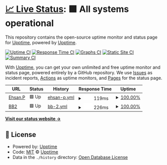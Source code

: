 # [📈 Live Status](https://upptime.github.io/upptime): <!--live status--> **🟩 All systems operational**

This repository contains the open-source uptime monitor and status page for [Upptime](https://upptime.js.org), powered by [Upptime](https://github.com/upptime/upptime).

[![Uptime CI](https://github.com/upptime/upptime/workflows/Uptime%20CI/badge.svg)](https://github.com/upptime/upptime/actions?query=workflow%3A%22Uptime+CI%22)
[![Response Time CI](https://github.com/upptime/upptime/workflows/Response%20Time%20CI/badge.svg)](https://github.com/upptime/upptime/actions?query=workflow%3A%22Response+Time+CI%22)
[![Graphs CI](https://github.com/upptime/upptime/workflows/Graphs%20CI/badge.svg)](https://github.com/upptime/upptime/actions?query=workflow%3A%22Graphs+CI%22)
[![Static Site CI](https://github.com/upptime/upptime/workflows/Static%20Site%20CI/badge.svg)](https://github.com/upptime/upptime/actions?query=workflow%3A%22Static+Site+CI%22)
[![Summary CI](https://github.com/upptime/upptime/workflows/Summary%20CI/badge.svg)](https://github.com/upptime/upptime/actions?query=workflow%3A%22Summary+CI%22)

With [Upptime](https://upptime.js.org), you can get your own unlimited and free uptime monitor and status page, powered entirely by a GitHub repository. We use [Issues](https://github.com/upptime/upptime/issues) as incident reports, [Actions](https://github.com/upptime/upptime/actions) as uptime monitors, and [Pages](https://upptime.github.io/upptime) for the status page.

<!--start: status pages-->
<!-- This summary is generated by Upptime (https://github.com/upptime/upptime) -->
<!-- Do not edit this manually, your changes will be overwritten -->
<!-- prettier-ignore -->
| URL | Status | History | Response Time | Uptime |
| --- | ------ | ------- | ------------- | ------ |
| <img alt="" src="https://icons.duckduckgo.com/ip3/ehsan-pourhadi.com.ico" height="13"> [Ehsan.P](https://ehsan-pourhadi.com/) | 🟩 Up | [ehsan-p.yml](https://github.com/ehsanpo/monitoring/commits/HEAD/history/ehsan-p.yml) | <details><summary><img alt="Response time graph" src="./graphs/ehsan-p/response-time-week.png" height="20"> 119ms</summary><br><a href="https://upptime.github.io/upptime/history/ehsan-p"><img alt="Response time 138" src="https://img.shields.io/endpoint?url=https%3A%2F%2Fraw.githubusercontent.com%2Fehsanpo%2Fmonitoring%2FHEAD%2Fapi%2Fehsan-p%2Fresponse-time.json"></a><br><a href="https://upptime.github.io/upptime/history/ehsan-p"><img alt="24-hour response time 156" src="https://img.shields.io/endpoint?url=https%3A%2F%2Fraw.githubusercontent.com%2Fehsanpo%2Fmonitoring%2FHEAD%2Fapi%2Fehsan-p%2Fresponse-time-day.json"></a><br><a href="https://upptime.github.io/upptime/history/ehsan-p"><img alt="7-day response time 119" src="https://img.shields.io/endpoint?url=https%3A%2F%2Fraw.githubusercontent.com%2Fehsanpo%2Fmonitoring%2FHEAD%2Fapi%2Fehsan-p%2Fresponse-time-week.json"></a><br><a href="https://upptime.github.io/upptime/history/ehsan-p"><img alt="30-day response time 130" src="https://img.shields.io/endpoint?url=https%3A%2F%2Fraw.githubusercontent.com%2Fehsanpo%2Fmonitoring%2FHEAD%2Fapi%2Fehsan-p%2Fresponse-time-month.json"></a><br><a href="https://upptime.github.io/upptime/history/ehsan-p"><img alt="1-year response time 136" src="https://img.shields.io/endpoint?url=https%3A%2F%2Fraw.githubusercontent.com%2Fehsanpo%2Fmonitoring%2FHEAD%2Fapi%2Fehsan-p%2Fresponse-time-year.json"></a></details> | <details><summary><a href="https://upptime.github.io/upptime/history/ehsan-p">100.00%</a></summary><a href="https://upptime.github.io/upptime/history/ehsan-p"><img alt="All-time uptime 99.99%" src="https://img.shields.io/endpoint?url=https%3A%2F%2Fraw.githubusercontent.com%2Fehsanpo%2Fmonitoring%2FHEAD%2Fapi%2Fehsan-p%2Fuptime.json"></a><br><a href="https://upptime.github.io/upptime/history/ehsan-p"><img alt="24-hour uptime 100.00%" src="https://img.shields.io/endpoint?url=https%3A%2F%2Fraw.githubusercontent.com%2Fehsanpo%2Fmonitoring%2FHEAD%2Fapi%2Fehsan-p%2Fuptime-day.json"></a><br><a href="https://upptime.github.io/upptime/history/ehsan-p"><img alt="7-day uptime 100.00%" src="https://img.shields.io/endpoint?url=https%3A%2F%2Fraw.githubusercontent.com%2Fehsanpo%2Fmonitoring%2FHEAD%2Fapi%2Fehsan-p%2Fuptime-week.json"></a><br><a href="https://upptime.github.io/upptime/history/ehsan-p"><img alt="30-day uptime 100.00%" src="https://img.shields.io/endpoint?url=https%3A%2F%2Fraw.githubusercontent.com%2Fehsanpo%2Fmonitoring%2FHEAD%2Fapi%2Fehsan-p%2Fuptime-month.json"></a><br><a href="https://upptime.github.io/upptime/history/ehsan-p"><img alt="1-year uptime 100.00%" src="https://img.shields.io/endpoint?url=https%3A%2F%2Fraw.githubusercontent.com%2Fehsanpo%2Fmonitoring%2FHEAD%2Fapi%2Fehsan-p%2Fuptime-year.json"></a></details>
| <img alt="" src="https://icons.duckduckgo.com/ip3/null.ico" height="13"> [BB2](bredband2.com) | 🟩 Up | [bb-2.yml](https://github.com/ehsanpo/monitoring/commits/HEAD/history/bb-2.yml) | <details><summary><img alt="Response time graph" src="./graphs/bb-2/response-time-week.png" height="20"> 226ms</summary><br><a href="https://upptime.github.io/upptime/history/bb-2"><img alt="Response time 236" src="https://img.shields.io/endpoint?url=https%3A%2F%2Fraw.githubusercontent.com%2Fehsanpo%2Fmonitoring%2FHEAD%2Fapi%2Fbb-2%2Fresponse-time.json"></a><br><a href="https://upptime.github.io/upptime/history/bb-2"><img alt="24-hour response time 140" src="https://img.shields.io/endpoint?url=https%3A%2F%2Fraw.githubusercontent.com%2Fehsanpo%2Fmonitoring%2FHEAD%2Fapi%2Fbb-2%2Fresponse-time-day.json"></a><br><a href="https://upptime.github.io/upptime/history/bb-2"><img alt="7-day response time 226" src="https://img.shields.io/endpoint?url=https%3A%2F%2Fraw.githubusercontent.com%2Fehsanpo%2Fmonitoring%2FHEAD%2Fapi%2Fbb-2%2Fresponse-time-week.json"></a><br><a href="https://upptime.github.io/upptime/history/bb-2"><img alt="30-day response time 237" src="https://img.shields.io/endpoint?url=https%3A%2F%2Fraw.githubusercontent.com%2Fehsanpo%2Fmonitoring%2FHEAD%2Fapi%2Fbb-2%2Fresponse-time-month.json"></a><br><a href="https://upptime.github.io/upptime/history/bb-2"><img alt="1-year response time 229" src="https://img.shields.io/endpoint?url=https%3A%2F%2Fraw.githubusercontent.com%2Fehsanpo%2Fmonitoring%2FHEAD%2Fapi%2Fbb-2%2Fresponse-time-year.json"></a></details> | <details><summary><a href="https://upptime.github.io/upptime/history/bb-2">100.00%</a></summary><a href="https://upptime.github.io/upptime/history/bb-2"><img alt="All-time uptime 99.99%" src="https://img.shields.io/endpoint?url=https%3A%2F%2Fraw.githubusercontent.com%2Fehsanpo%2Fmonitoring%2FHEAD%2Fapi%2Fbb-2%2Fuptime.json"></a><br><a href="https://upptime.github.io/upptime/history/bb-2"><img alt="24-hour uptime 100.00%" src="https://img.shields.io/endpoint?url=https%3A%2F%2Fraw.githubusercontent.com%2Fehsanpo%2Fmonitoring%2FHEAD%2Fapi%2Fbb-2%2Fuptime-day.json"></a><br><a href="https://upptime.github.io/upptime/history/bb-2"><img alt="7-day uptime 100.00%" src="https://img.shields.io/endpoint?url=https%3A%2F%2Fraw.githubusercontent.com%2Fehsanpo%2Fmonitoring%2FHEAD%2Fapi%2Fbb-2%2Fuptime-week.json"></a><br><a href="https://upptime.github.io/upptime/history/bb-2"><img alt="30-day uptime 100.00%" src="https://img.shields.io/endpoint?url=https%3A%2F%2Fraw.githubusercontent.com%2Fehsanpo%2Fmonitoring%2FHEAD%2Fapi%2Fbb-2%2Fuptime-month.json"></a><br><a href="https://upptime.github.io/upptime/history/bb-2"><img alt="1-year uptime 100.00%" src="https://img.shields.io/endpoint?url=https%3A%2F%2Fraw.githubusercontent.com%2Fehsanpo%2Fmonitoring%2FHEAD%2Fapi%2Fbb-2%2Fuptime-year.json"></a></details>

<!--end: status pages-->

[**Visit our status website →**](https://upptime.github.io/upptime)

## 📄 License

- Powered by: [Upptime](https://github.com/upptime/upptime)
- Code: [MIT](./LICENSE) © [Upptime](https://upptime.js.org)
- Data in the `./history` directory: [Open Database License](https://opendatacommons.org/licenses/odbl/1-0/)
